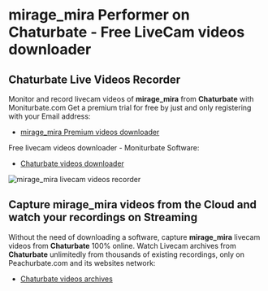 # mirage_mira Performer on Chaturbate - Free LiveCam videos downloader

## Chaturbate Live Videos Recorder

Monitor and record livecam videos of **mirage_mira** from **Chaturbate** with Moniturbate.com
Get a premium trial for free by just and only registering with your Email address:
* [mirage_mira Premium videos downloader](https://moniturbate.com/request-demo-licence-key.html)

Free livecam videos downloader - Moniturbate Software:
* [Chaturbate videos downloader](https://moniturbate.com/moniturbate-download-software.html)

![mirage_mira livecam videos recorder](https://peachurnet.com/templates/moniturbate-software.png)


## Capture mirage_mira videos from the Cloud and watch your recordings on Streaming

Without the need of downloading a software, capture **mirage_mira** livecam videos from **Chaturbate** 100% online.
Watch Livecam archives from **Chaturbate** unlimitedly from thousands of existing recordings, only on Peachurbate.com and its websites network:
* [Chaturbate videos archives](https://peachurnet.com/)